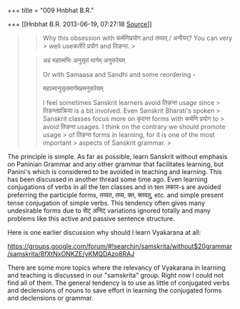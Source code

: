 +++
title = "009 Hnbhat B.R."

+++
[[Hnbhat B.R.	2013-06-19, 07:27:18 [Source](https://groups.google.com/g/samskrita/c/hdLuaNOBNpo)]]



> 
> > Why this obsession with कर्मणिप्रयोग and तव्यत् / अनीयर्? You can very > well useकर्तरि प्रयोग and तिङन्त. >
> 
> > 
> >   
> > 
> > 
> > अहं महात्मभिः अनुसृतं मार्गम् अनुसरेयम्  
> > 
> > 
> > Or with Samaasa and Sandhi and some reordering -
> > 
> > 
> > महात्मानुसृतमार्गमहमनुसरेयम्  
> > 
> > 
> >   
> > 
> > 
> > I feel sometimes Sanskrit learners avoid तिङन्त usage since > तिङन्तप्रक्रिया is a bit involved. Even Sanskrit Bharati's spoken > Sanskrit classes focus more on कृदन्त forms with कर्मणि प्रयोग to > avoid तिङन्त usages. I think on the contrary we should promote usage > of तिङन्त forms in learning, for it is one of the most important > aspects of Sanskrit grammar. >
> 
> > 
> > 
> >   
> > 
> > 

  

The principle is simple. As far as possible, learn Sanskrit without emphasis on Paninian Grammar and any other grammar that facilitates learning, but Panini's which is considered to be avoided in teaching and learning. This has been discussed in another thread some time ago. Even learning conjugations of verbs in all the ten classes and in ten लकार-s are avoided preferring the participle forms, तव्यत, तव्य, क्त, क्तवतु, etc. and simple present tense conjugation of simple verbs. This tendency often gives many undesirable forms due to सेट् अनिट् variations ignored totally and many problems like this active and passive sentence structure.

  

Here is one earlier discussion why should I learn Vyakarana at all:

  

<https://groups.google.com/forum/#!searchin/samskrita/without$20grammar/samskrita/8fXtNxONKZE/yKMQDAzo8RAJ>  

  

  

There are some more topics where the relevancy of Vyakarana in learning and teaching is discussed in our "samskrita" group. Right now I could not find all of them. The general tendency is to use as little of conjugated verbs and declensions of nouns to save effort in learning the conjugated forms and declensions or grammar.

  





